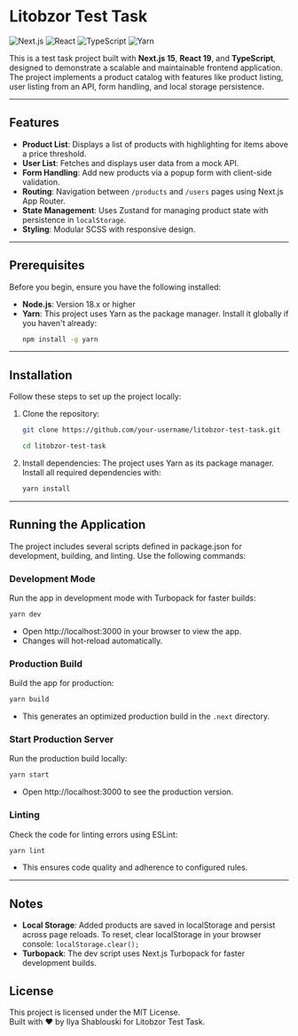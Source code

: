 # Litobzor Test Task

![Next.js](https://img.shields.io/badge/Next.js-15.2.4-black?style=flat&logo=next.js) ![React](https://img.shields.io/badge/React-19.0.0-blue?style=flat&logo=react) ![TypeScript](https://img.shields.io/badge/TypeScript-5-blue?style=flat&logo=typescript) ![Yarn](https://img.shields.io/badge/Yarn-Package%20Manager-2C8EBB?style=flat&logo=yarn)

This is a test task project built with **Next.js 15**, **React 19**, and **TypeScript**, designed to demonstrate a
scalable and maintainable frontend application. The project implements a product catalog with features like product
listing, user listing from an API, form handling, and local storage persistence.

---

## Features

- **Product List**: Displays a list of products with highlighting for items above a price threshold.
- **User List**: Fetches and displays user data from a mock API.
- **Form Handling**: Add new products via a popup form with client-side validation.
- **Routing**: Navigation between `/products` and `/users` pages using Next.js App Router.
- **State Management**: Uses Zustand for managing product state with persistence in `localStorage`.
- **Styling**: Modular SCSS with responsive design.

---

## Prerequisites

Before you begin, ensure you have the following installed:

- **Node.js**: Version 18.x or higher
- **Yarn**: This project uses Yarn as the package manager. Install it globally if you haven't already:
  ```bash
  npm install -g yarn
  ```

---

## Installation

Follow these steps to set up the project locally:

1. Clone the repository:
   ```bash
   git clone https://github.com/your-username/litobzor-test-task.git
   ```
    ```bash
   cd litobzor-test-task
   ```

2. Install dependencies: The project uses Yarn as its package manager. Install all required dependencies with:

   ```bash
   yarn install
   ```

---

## Running the Application

The project includes several scripts defined in package.json for development, building, and linting. Use the following
commands:

### Development Mode

Run the app in development mode with Turbopack for faster builds:

```bash
yarn dev
```

* Open http://localhost:3000 in your browser to view the app.
* Changes will hot-reload automatically.

### Production Build

Build the app for production:

```bash
yarn build
```

* This generates an optimized production build in the `.next` directory.

### Start Production Server

Run the production build locally:

```bash
yarn start
```

* Open http://localhost:3000 to see the production version.

### Linting

Check the code for linting errors using ESLint:

```bash
yarn lint
```

* This ensures code quality and adherence to configured rules.

---

## Notes

- **Local Storage**: Added products are saved in localStorage and persist across page reloads. To reset, clear
  localStorage in
  your browser console:
  `localStorage.clear();`
- **Turbopack**: The dev script uses Next.js Turbopack for faster development builds.

## License

This project is licensed under the MIT License.  
Built with ❤️ by Ilya Shablouski for Litobzor Test Task.


